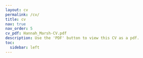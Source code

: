 ```yaml
---
layout: cv
permalink: /cv/
title: cv
nav: true
nav_order: 5
cv_pdf: Hannah_Marsh-CV.pdf
description: Use the 'PDF' button to view this CV as a pdf.
toc:
  sidebar: left
---
```

